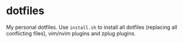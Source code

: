 # dotfiles

My personal dotfiles. Use `install.sh` to install all dotfiles (replacing all conflicting files), vim/nvim plugins and zplug plugins.
